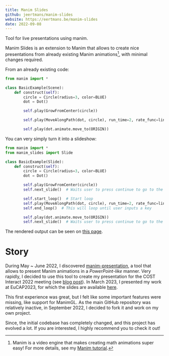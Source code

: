 ```yaml
---
title: Manim Slides
github: jeertmans/manim-slides
website: https://eertmans.be/manim-slides
date: 2022-09-08
---
```


Tool for live presentations using manim.

<!--more-->

Manim Slides is an extension to Manim that allows to create nice presentations
from already existing Manim animations[^1], with minimal changes required.

From an already existing code:

```python
from manim import *

class BasicExample(Scene):
    def construct(self):
        circle = Circle(radius=3, color=BLUE)
        dot = Dot()

        self.play(GrowFromCenter(circle))

        self.play(MoveAlongPath(dot, circle), run_time=2, rate_func=linear)

        self.play(dot.animate.move_to(ORIGIN))
```

You can very simply turn it into a slideshow:

```python
from manim import *
from manim_slides import Slide

class BasicExample(Slide):
    def construct(self):
        circle = Circle(radius=3, color=BLUE)
        dot = Dot()

        self.play(GrowFromCenter(circle))
        self.next_slide()  # Waits user to press continue to go to the next slide

        self.start_loop()  # Start loop
        self.play(MoveAlongPath(dot, circle), run_time=2, rate_func=linear)
        self.end_loop()  # This will loop until user inputs a key

        self.play(dot.animate.move_to(ORIGIN))
        self.next_slide()  # Waits user to press continue to go to the next slide
```

The rendered output can be seen on
[this page](https://eertmans.be/manim-slides/quickstart.html).

# Story

During May ~ June 2022, I discovered [manim-presentation](https://github.com/galatolofederico/manim-presentation),
a tool that allows to present Manim animations in a *PowerPoint-like* manner.
Very rapidly, I decided to use this tool to create my presentation for
the COST Interact 2022 meeting
(see [blog post](/posts/cost-interact-june-2022-presentation/)).
In March 2023, I presented my work at EuCAP2023, for which the slides are available
[here](/posts/eucap2023-presentation/).

This first experience was great, but I felt like some important features were missing,
 like support for ManimGL.
As the main GitHub repository was relatively inactive, in September 2022,
I decided to fork it and work on my own project.

Since, the initial codebase has completely changed, and this project has evolved
a lot. If you are interested, I highly recommend you to check it out!

[^1]: Manim is a video engine that makes creating math animations super easy! For more details, see my [Manim tutorial](/projects/manim-tutorial/).
